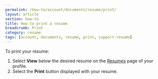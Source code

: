 ```yaml
---
permalink: /how-to/account/documents/resume/print/
layout: article
section: how-to
title: How to print a resume
breadcrumb: Print
category: resume
tags: [account, documents, resume, print, support-resume]
---
```


To print your resume:

1. Select **View** below the desired resume on the [Resumes](../../../../../../Applicant/Resume/ListResumes/) page of your profile.
2. Select the **Print** button displayed with your resume.
